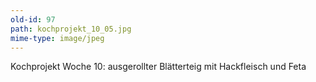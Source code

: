 ```yaml
---
old-id: 97
path: kochprojekt_10_05.jpg
mime-type: image/jpeg
---
```

Kochprojekt Woche 10:
ausgerollter Blätterteig mit Hackfleisch und Feta
